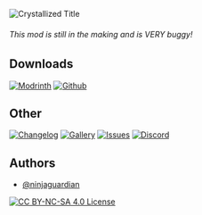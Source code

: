 ![Crystallized Title](https://i.imgur.com/s8xZWjQ.png)

###### *This mod is still in the making and is VERY buggy!*

## Downloads
[![Modrinth](https://cdn.jsdelivr.net/npm/@intergrav/devins-badges@3.2.0/assets/cozy/available/modrinth_vector.svg)](https://modrinth.com/project/crystallized)
[![Github](https://cdn.jsdelivr.net/npm/@intergrav/devins-badges@3.2.0/assets/cozy/available/github_vector.svg)](https://github.com/ninjaguardian/Crystallized/releases)

## Other
[![Changelog](https://cdn.jsdelivr.net/npm/@intergrav/devins-badges@3.2.0/assets/cozy/documentation/changelog_vector.svg)](https://modrinth.com/mod/crystallized/changelog)
[![Gallery](https://cdn.jsdelivr.net/npm/@intergrav/devins-badges@3.2.0/assets/cozy/documentation/modrinth-gallery_vector.svg)](https://modrinth.com/mod/crystallized/gallery)
[![Issues](https://cdn.jsdelivr.net/npm/@intergrav/devins-badges@3.2.0/assets/cozy/documentation/issues_vector.svg)](https://github.com/ninjaguardian/Crystallized/issues)
[![Discord](https://cdn.jsdelivr.net/npm/@intergrav/devins-badges@3.2.0/assets/compact/social/discord-singular_vector.svg)](https://discord.gg/DShs9fa4N8)

## Authors

- [@ninjaguardian](https://www.github.com/ninjaguardian)

[![CC BY-NC-SA 4.0 License](https://img.shields.io/badge/license-CC--BY--NC--SA--4.0-33c706.svg)](https://creativecommons.org/licenses/by-nc-sa/4.0/deed.en)
